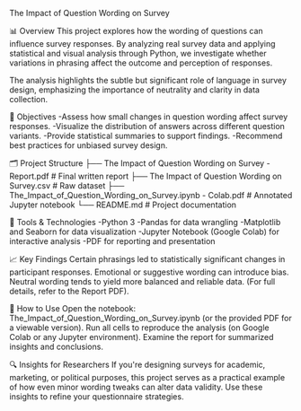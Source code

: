 The Impact of Question Wording on Survey

📊 Overview
This project explores how the wording of questions can influence survey responses. By analyzing real survey data and applying statistical and visual analysis through Python, we investigate whether variations in phrasing affect the outcome and perception of responses.

The analysis highlights the subtle but significant role of language in survey design, emphasizing the importance of neutrality and clarity in data collection.

🧠 Objectives
-Assess how small changes in question wording affect survey responses.
-Visualize the distribution of answers across different question variants.
-Provide statistical summaries to support findings.
-Recommend best practices for unbiased survey design.

🗂️ Project Structure
├── The Impact of Question Wording on Survey - Report.pdf       # Final written report
├── The Impact of Question Wording on Survey.csv                # Raw dataset
├── The_Impact_of_Question_Wording_on_Survey.ipynb - Colab.pdf  # Annotated Jupyter notebook
└── README.md                                                   # Project documentation

🧪 Tools & Technologies
-Python 3
-Pandas for data wrangling
-Matplotlib and Seaborn for data visualization
-Jupyter Notebook (Google Colab) for interactive analysis
-PDF for reporting and presentation

📈 Key Findings
Certain phrasings led to statistically significant changes in participant responses.
Emotional or suggestive wording can introduce bias.
Neutral wording tends to yield more balanced and reliable data.
(For full details, refer to the Report PDF).

🧩 How to Use
Open the notebook: The_Impact_of_Question_Wording_on_Survey.ipynb (or the provided PDF for a viewable version).
Run all cells to reproduce the analysis (on Google Colab or any Jupyter environment).
Examine the report for summarized insights and conclusions.

🔍 Insights for Researchers
If you're designing surveys for academic, marketing, or political purposes, this project serves as a practical example of how even minor wording tweaks can alter data validity. Use these insights to refine your questionnaire strategies.











